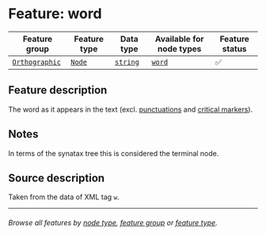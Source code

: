 # Feature: word

Feature group | Feature type | Data type | Available for node types | Feature status
---  | --- | --- | --- | ---
[`Orthographic`](featuresbygroup.md#orthographic-features) | [`Node`](featuresbyfeaturetype.md#node-features) | [`string`](featuresbydatatype.md#string-datatype)  | [`word`](featuresbynodetype.md#word-nodes) | ✅

## Feature description 

The word as it appears in the text (excl. [punctuations](after.md#readme) and [critical markers](featuresbygroup.md#textcritical-features)). 

## Notes
In terms of the synatax tree this is considered the terminal node.

## Source description

Taken from the data of XML tag `w`.

---
###### *Browse all features by [node type](featuresbynodetype.md#readme), [feature group](featuresbygroup.md#readme) or [feature type](featuresbyfeaturetype.md#readme).*
